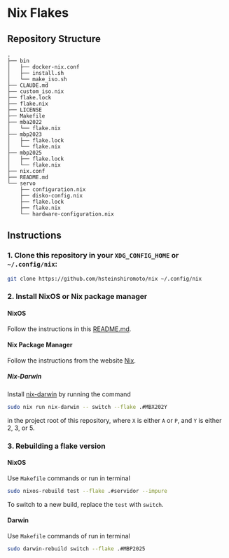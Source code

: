 # Nix Flakes

## Repository Structure

```
.
├── bin
│   ├── docker-nix.conf
│   ├── install.sh
│   └── make_iso.sh
├── CLAUDE.md
├── custom_iso.nix
├── flake.lock
├── flake.nix
├── LICENSE
├── Makefile
├── mba2022
│   └── flake.nix
├── mbp2023
│   ├── flake.lock
│   └── flake.nix
├── mbp2025
│   ├── flake.lock
│   └── flake.nix
├── nix.conf
├── README.md
└── servo
    ├── configuration.nix
    ├── disko-config.nix
    ├── flake.lock
    ├── flake.nix
    └── hardware-configuration.nix

```
## Instructions

### 1. Clone this repository in your `XDG_CONFIG_HOME` or `~/.config/nix`:
```bash
git clone https://github.com/hsteinshiromoto/nix ~/.config/nix
```

### 2. Install NixOS or Nix package manager

#### NixOS

Follow the instructions in this [README.md](<README#Server Instructions.>).

#### Nix Package Manager

Follow the instructions from the website [Nix](https://nixos.org/download/).

##### Nix-Darwin

Install [nix-darwin](https://github.com/nix-darwin/nix-darwin) by running the command

```bash
sudo nix run nix-darwin -- switch --flake .#MBX202Y
```
in the project root of this repository, where `X` is either `A` or `P`, and `Y` is either 2, 3, or 5.


### 3. Rebuilding a flake version

#### NixOS

Use `Makefile` commands or run in terminal

```bash
sudo nixos-rebuild test --flake .#servidor --impure
```
To switch to a new build, replace the `test` with `switch`.

#### Darwin

Use `Makefile` commands of run in terminal
```bash
sudo darwin-rebuild switch --flake .#MBP2025
```
